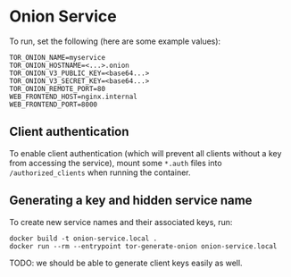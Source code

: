 # Onion Service

To run, set the following (here are some example values):

    TOR_ONION_NAME=myservice
    TOR_ONION_HOSTNAME=<...>.onion
    TOR_ONION_V3_PUBLIC_KEY=<base64...>
    TOR_ONION_V3_SECRET_KEY=<base64...>
    TOR_ONION_REMOTE_PORT=80
    WEB_FRONTEND_HOST=nginx.internal
    WEB_FRONTEND_PORT=8000

## Client authentication

To enable client authentication (which will prevent all clients without
a key from accessing the service), mount some `*.auth` files into
`/authorized_clients` when running the container.

## Generating a key and hidden service name

To create new service names and their associated keys, run:

    docker build -t onion-service.local .
    docker run --rm --entrypoint tor-generate-onion onion-service.local

TODO: we should be able to generate client keys easily as well.
